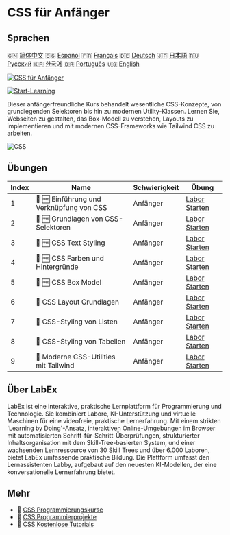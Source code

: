 # CSS für Anfänger

## Sprachen

🇨🇳 [简体中文](README_zh.md) 🇪🇸 [Español](README_es.md) 🇫🇷 [Français](README_fr.md) 🇩🇪 [Deutsch](README_de.md) 🇯🇵 [日本語](README_ja.md) 🇷🇺 [Русский](README_ru.md) 🇰🇷 [한국어](README_ko.md) 🇧🇷 [Português](README_pt.md) 🇺🇸 [English](README.md) 

[![CSS für Anfänger](https://cover-creator.labex.io/css-for-beginners.png?lang=de)](https://labex.io/de/courses/css-for-beginners)

[![Start-Learning](https://img.shields.io/badge/Start-Learning-whitesmoke?style=for-the-badge)](https://labex.io/de/courses/css-for-beginners)

Dieser anfängerfreundliche Kurs behandelt wesentliche CSS-Konzepte, von grundlegenden Selektoren bis hin zu modernen Utility-Klassen. Lernen Sie, Webseiten zu gestalten, das Box-Modell zu verstehen, Layouts zu implementieren und mit modernen CSS-Frameworks wie Tailwind CSS zu arbeiten.

![CSS](https://img.shields.io/badge/CSS-whitesmoke?style=for-the-badge&logo=css)


## Übungen

|   Index | Name                                     | Schwierigkeit   | Übung                                                                                                                   |
|---------|------------------------------------------|-----------------|-------------------------------------------------------------------------------------------------------------------------|
|       1 | 📖 🆓 Einführung und Verknüpfung von CSS | Anfänger        | <a target='_blank' href='https://labex.io/de/tutorials/css-css-introduction-and-linking-598030'>Labor Starten</a>       |
|       2 | 📖 🆓 Grundlagen von CSS-Selektoren      | Anfänger        | <a target='_blank' href='https://labex.io/de/tutorials/css-css-selectors-basics-598033'>Labor Starten</a>               |
|       3 | 📖 🆓 CSS Text Styling                   | Anfänger        | <a target='_blank' href='https://labex.io/de/tutorials/css-css-text-styling-598036'>Labor Starten</a>                   |
|       4 | 📖 🆓 CSS Farben und Hintergründe        | Anfänger        | <a target='_blank' href='https://labex.io/de/tutorials/css-css-colors-and-backgrounds-598029'>Labor Starten</a>         |
|       5 | 📖 🆓 CSS Box Model                      | Anfänger        | <a target='_blank' href='https://labex.io/de/tutorials/css-css-box-model-598028'>Labor Starten</a>                      |
|       6 | 📖  CSS Layout Grundlagen                | Anfänger        | <a target='_blank' href='https://labex.io/de/tutorials/css-css-layout-basics-598031'>Labor Starten</a>                  |
|       7 | 📖  CSS-Styling von Listen               | Anfänger        | <a target='_blank' href='https://labex.io/de/tutorials/css-css-styling-lists-598034'>Labor Starten</a>                  |
|       8 | 📖  CSS-Styling von Tabellen             | Anfänger        | <a target='_blank' href='https://labex.io/de/tutorials/css-css-styling-tables-598035'>Labor Starten</a>                 |
|       9 | 📖  Moderne CSS-Utilities mit Tailwind   | Anfänger        | <a target='_blank' href='https://labex.io/de/tutorials/css-css-modern-utilities-with-tailwind-598032'>Labor Starten</a> |

## Über LabEx

LabEx ist eine interaktive, praktische Lernplattform für Programmierung und Technologie. Sie kombiniert Labore, KI-Unterstützung und virtuelle Maschinen für eine videofreie, praktische Lernerfahrung. Mit einem strikten 'Learning by Doing'-Ansatz, interaktiven Online-Umgebungen im Browser mit automatisierten Schritt-für-Schritt-Überprüfungen, strukturierter Inhaltsorganisation mit dem Skill-Tree-basierten System, und einer wachsenden Lernressource von 30 Skill Trees und über 6.000 Laboren, bietet LabEx umfassende praktische Bildung. Die Plattform umfasst den Lernassistenten Labby, aufgebaut auf den neuesten KI-Modellen, der eine konversationelle Lernerfahrung bietet.

## Mehr

- 🔗 [CSS Programmierungskurse](https://github.com/labex-labs/awesome-programming-courses)
- 🔗 [CSS Programmierprojekte](https://github.com/labex-labs/awesome-programming-projects)
- 🔗 [CSS Kostenlose Tutorials](https://github.com/labex-labs/css-free-tutorials)

